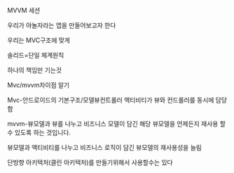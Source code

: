MVVM 세션

우리가 야놀자라는 앱을 만들어보고자 한다



우리는 MVC구조에 맞게 

솔리드=단일 체계원칙

하나의 책임만 기는것



Mvc/mvvm차이점 알기

Mvc-안드로이드의 기본구조/모델뷰컨트롤러 액티비티가 뷰와 컨드롤러를 동시에 담당함                                                              

mvvm-뷰모델과 뷰를 나누고 비즈니스 모델이 담긴 해당 뷰모델을 언제든지 재사용 할수 있도록 하는 것입니다.  

뷰모델과 액티비티를 나누고 비즈니스 로직이 담긴 뷰모델의 재사용성을 늘림



단방향 아키텍처(클린 아키텍처)를 만들기위해서 사용할수는 있다